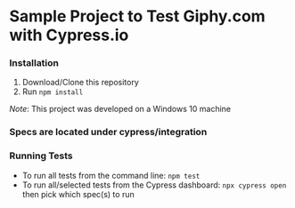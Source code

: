 # Sample Project to Test Giphy.com with Cypress.io

### Installation

1. Download/Clone this repository
2. Run `npm install`

*Note*: This project was developed on a Windows 10 machine

### Specs are located under cypress/integration

### Running Tests

* To run all tests from the command line: `npm test`
* To run all/selected tests from the Cypress dashboard: `npx cypress open` then pick which spec(s) to run
